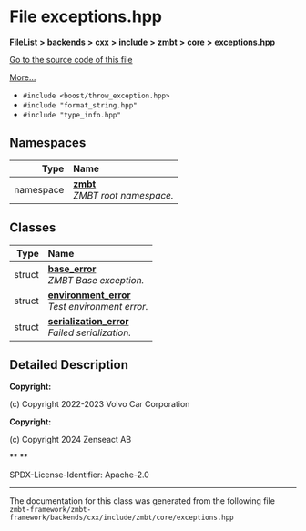 

# File exceptions.hpp



[**FileList**](files.md) **>** [**backends**](dir_e0e3bad64fbfd08934d555b945409197.md) **>** [**cxx**](dir_2a0640ff8f8d193383b3226ce9e70e40.md) **>** [**include**](dir_33cabc3ab2bb40d6ea24a24cae2f30b8.md) **>** [**zmbt**](dir_2115e3e51895e4107b806d6d2319263e.md) **>** [**core**](dir_1dfd3566c4a6f6e15f69daa4a04e2d4f.md) **>** [**exceptions.hpp**](core_2exceptions_8hpp.md)

[Go to the source code of this file](core_2exceptions_8hpp_source.md)

[More...](#detailed-description)

* `#include <boost/throw_exception.hpp>`
* `#include "format_string.hpp"`
* `#include "type_info.hpp"`













## Namespaces

| Type | Name |
| ---: | :--- |
| namespace | [**zmbt**](namespacezmbt.md) <br>_ZMBT root namespace._  |


## Classes

| Type | Name |
| ---: | :--- |
| struct | [**base\_error**](structzmbt_1_1base__error.md) <br>_ZMBT Base exception._  |
| struct | [**environment\_error**](structzmbt_1_1environment__error.md) <br>_Test environment error._  |
| struct | [**serialization\_error**](structzmbt_1_1serialization__error.md) <br>_Failed serialization._  |


















































## Detailed Description




**Copyright:**

(c) Copyright 2022-2023 Volvo Car Corporation 




**Copyright:**

(c) Copyright 2024 Zenseact AB 




**
**

SPDX-License-Identifier: Apache-2.0 





    

------------------------------
The documentation for this class was generated from the following file `zmbt-framework/zmbt-framework/backends/cxx/include/zmbt/core/exceptions.hpp`

